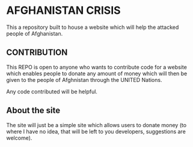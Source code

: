 # AFGHANISTAN CRISIS
This a repository built to house a website which will help the attacked people of Afghanistan.

## CONTRIBUTION
This REPO is open to anyone who wants to contribute code for a website which enables people to donate any amount of money which will then be given to the people of Afghnistan through the UNITED Nations.

Any code contributed will be helpful.

## About the site
The site will just be a simple site which allows users to donate money (to where I have no idea, that will be left to you developers, suggestions are welcome).
